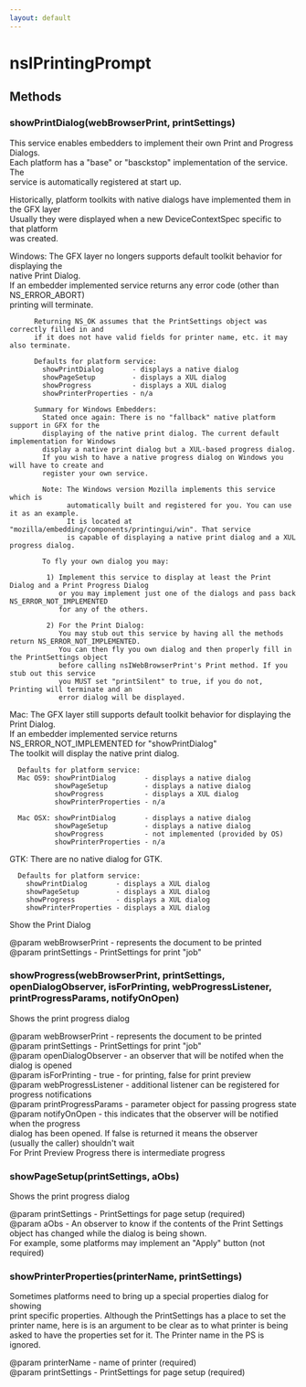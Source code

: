 ```yaml
---
layout: default
---
```


# nsIPrintingPrompt #

## Methods ##

### showPrintDialog(webBrowserPrint, printSettings) ###
  
 This service enables embedders to implement their own Print and Progress Dialogs.  
 Each platform has a "base" or "basckstop" implementation of the service. The   
 service is automatically registered at start up.  
  
 Historically, platform toolkits with native dialogs have implemented them in the GFX layer  
 Usually they were displayed when a new DeviceContextSpec specific to that platform  
 was created.  
  
 Windows: The GFX layer no longers supports default toolkit behavior for displaying the   
          native Print Dialog.  
          If an embedder implemented service returns any error code (other than NS_ERROR_ABORT)  
          printing will terminate.  
  
          Returning NS_OK assumes that the PrintSettings object was correctly filled in and  
          if it does not have valid fields for printer name, etc. it may also terminate.  
  
          Defaults for platform service:             
            showPrintDialog       - displays a native dialog  
            showPageSetup         - displays a XUL dialog  
            showProgress          - displays a XUL dialog  
            showPrinterProperties - n/a  
  
          Summary for Windows Embedders:  
            Stated once again: There is no "fallback" native platform support in GFX for the  
            displaying of the native print dialog. The current default implementation for Windows  
            display a native print dialog but a XUL-based progress dialog.  
            If you wish to have a native progress dialog on Windows you will have to create and   
            register your own service.  
   
            Note: The Windows version Mozilla implements this service which is   
                  automatically built and registered for you. You can use it as an example.  
                  It is located at "mozilla/embedding/components/printingui/win". That service  
                  is capable of displaying a native print dialog and a XUL progress dialog.  
  
            To fly your own dialog you may:  
  
             1) Implement this service to display at least the Print Dialog and a Print Progress Dialog  
                or you may implement just one of the dialogs and pass back NS_ERROR_NOT_IMPLEMENTED  
                for any of the others.  
  
             2) For the Print Dialog:  
                You may stub out this service by having all the methods return NS_ERROR_NOT_IMPLEMENTED.  
                You can then fly you own dialog and then properly fill in the PrintSettings object  
                before calling nsIWebBrowserPrint's Print method. If you stub out this service    
                you MUST set "printSilent" to true, if you do not, Printing will terminate and an   
                error dialog will be displayed.  
  
 Mac: The GFX layer still supports default toolkit behavior for displaying the Print Dialog.  
      If an embedder implemented service returns NS_ERROR_NOT_IMPLEMENTED for "showPrintDialog"  
      The toolkit will display the native print dialog.  
  
      Defaults for platform service:             
      Mac OS9: showPrintDialog       - displays a native dialog  
               showPageSetup         - displays a native dialog  
               showProgress          - displays a XUL dialog  
               showPrinterProperties - n/a  
                 
      Mac OSX: showPrintDialog       - displays a native dialog  
               showPageSetup         - displays a native dialog  
               showProgress          - not implemented (provided by OS)  
               showPrinterProperties - n/a  
                 
 GTK: There are no native dialog for GTK.  
  
      Defaults for platform service:             
        showPrintDialog       - displays a XUL dialog  
        showPageSetup         - displays a XUL dialog  
        showProgress          - displays a XUL dialog  
        showPrinterProperties - displays a XUL dialog  
  
  
  
 Show the Print Dialog   
  
 @param webBrowserPrint - represents the document to be printed  
 @param printSettings - PrintSettings for print "job"  
  
  

### showProgress(webBrowserPrint, printSettings, openDialogObserver, isForPrinting, webProgressListener, printProgressParams, notifyOnOpen) ###
  
 Shows the print progress dialog  
  
 @param webBrowserPrint - represents the document to be printed  
 @param printSettings - PrintSettings for print "job"  
 @param openDialogObserver - an observer that will be notifed when the dialog is opened  
 @param isForPrinting - true - for printing, false for print preview  
 @param webProgressListener - additional listener can be registered for progress notifications  
 @param printProgressParams - parameter object for passing progress state  
 @param notifyOnOpen - this indicates that the observer will be notified when the progress  
                       dialog has been opened. If false is returned it means the observer  
                       (usually the caller) shouldn't wait  
                       For Print Preview Progress there is intermediate progress  
  

### showPageSetup(printSettings, aObs) ###
  
 Shows the print progress dialog  
  
 @param printSettings - PrintSettings for page setup (required)  
 @param aObs - An observer to know if the contents of the Print Settings   
               object has changed while the dialog is being shown.   
               For example, some platforms may implement an "Apply" button (not required)  
  

### showPrinterProperties(printerName, printSettings) ###
  
 Sometimes platforms need to bring up a special properties dialog for showing  
 print specific properties. Although the PrintSettings has a place to set the   
 printer name, here is is an argument to be clear as to what printer is being  
 asked to have the properties set for it. The Printer name in the PS is ignored.  
  
 @param printerName - name of printer (required)  
 @param printSettings - PrintSettings for page setup (required)  
  
